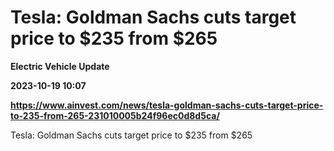 # Tesla: Goldman Sachs cuts target price to $235 from $265
**Electric Vehicle Update**

**2023-10-19 10:07**

**https://www.ainvest.com/news/tesla-goldman-sachs-cuts-target-price-to-235-from-265-231010005b24f96ec0d8d5ca/**

Tesla: Goldman Sachs cuts target price to $235 from $265